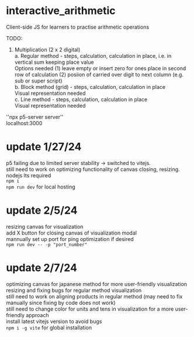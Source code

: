 # interactive_arithmetic
Client-side JS for learners to practise arithmetic operations<br />

TODO:<br />
1. Multiplication (2 x 2 digital)<br />
   a. Regular method - steps, calculation, calculation in place, i.e. in vertical sum keeping place value<br />
       Options needed (1) leave empty or insert zero for ones place in second row of calculation (2) posiion of carried over digit to next column (e.g. sub or super script)<br />
   b. Block method (grid) - steps, calculation, calculation in place<br />
       Visual representation needed<br />
   c. Line method - steps, calculation, calculation in place<br />
       Visual representation needed<br />

''npx p5-server server''<br />
localhost:3000

#   update 1/27/24
p5 failing due to limited server stability -> switched to vitejs. <br />
still need to work on optimizing functionality of canvas closing, resizing. <br />
nodejs lts required <br />
```npm i``` <br />
```npm run dev``` for local hosting

#   update 2/5/24
resizing canvas for visualization <br />
add X button for closing canvas of visualization modal <br />
mannually set up port for ping optimization if desired <br />
```npm run dev -- -p "port_number"```

#   update 2/7/24
optimizing canvas for japanese method for more user-friendly visualization <br />
resizing and fixing bugs for regular method visualization <br />
still need to work on aligning products in regular method (may need to fix manually since fixing by code does not work)<br />
still need to change color for units and tens in visualization for a more user-friendly approach <br />
install latest vitejs version to avoid bugs <br />
```npm i -g vite``` for global installation